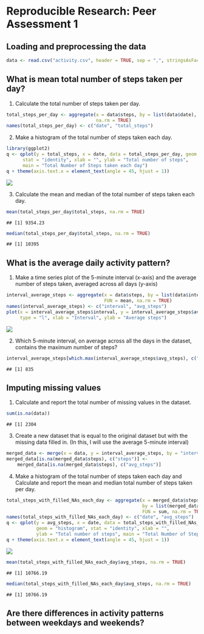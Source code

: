 # Reproducible Research: Peer Assessment 1


## Loading and preprocessing the data

```r
data <- read.csv("activity.csv", header = TRUE, sep = ",", stringsAsFactors = FALSE)
```


## What is mean total number of steps taken per day?
1. Calculate the total number of steps taken per day.

```r
total_steps_per_day <- aggregate(x = data$steps, by = list(data$date), FUN = sum, 
                                 na.rm = TRUE)
names(total_steps_per_day) <- c("date", "total_steps")
```

2. Make a histogram of the total number of steps taken each day.

```r
library(ggplot2)
q <- qplot(y = total_steps, x = date, data = total_steps_per_day, geom = "histogram", 
      stat = "identity", xlab = "", ylab = "Total number of steps",
      main = "Total Number of Steps taken each day")
q + theme(axis.text.x = element_text(angle = 45, hjust = 1))
```

![](PA1_template_files/figure-html/histogram-1.png) 

3. Calculate the mean and median of the total number of steps taken each day.

```r
mean(total_steps_per_day$total_steps, na.rm = TRUE)
```

```
## [1] 9354.23
```


```r
median(total_steps_per_day$total_steps, na.rm = TRUE)
```

```
## [1] 10395
```


## What is the average daily activity pattern?
1. Make a time series plot of the 5-minute interval (x-axis) and the average 
number of steps taken, averaged across all days (y-axis)

```r
interval_average_steps <- aggregate(x = data$steps, by = list(data$interval), data = data, 
                                    FUN = mean, na.rm = TRUE)
names(interval_average_steps) <- c("interval", "avg_steps")
plot(x = interval_average_steps$interval, y = interval_average_steps$avg_steps, 
     type = "l", xlab = "Interval", ylab = "Average steps")
```

![](PA1_template_files/figure-html/timeseriesplot-1.png) 

2. Which 5-minute interval, on average across all the days in the dataset, 
contains the maximum number of steps?

```r
interval_average_steps[which.max(interval_average_steps$avg_steps), c("interval")]
```

```
## [1] 835
```


## Imputing missing values
1. Calculate and report the total number of missing values in the dataset.

```r
sum(is.na(data))
```

```
## [1] 2304
```

3. Create a new dataset that is equal to the original dataset but with the missing data filled in. (In this, I will use the average 5-minute interval)

```r
merged_data <- merge(x = data, y = interval_average_steps, by = "interval", all.x = TRUE)
merged_data[is.na(merged_data$steps), c("steps")] <- 
    merged_data[is.na(merged_data$steps), c("avg_steps")]
```

4. Make a histogram of the total number of steps taken each day and Calculate and 
report the mean and median total number of steps taken per day.

```r
total_steps_with_filled_NAs_each_day <- aggregate(x = merged_data$steps, 
                                                  by = list(merged_data$date),
                                                  FUN = sum, na.rm = TRUE)
names(total_steps_with_filled_NAs_each_day) <- c("date", "avg_steps")
q <- qplot(y = avg_steps, x = date, data = total_steps_with_filled_NAs_each_day, 
           geom = "histogram", stat = "identity", xlab = "", 
           ylab = "Total number of steps", main = "Total Number of Steps taken each day")
q + theme(axis.text.x = element_text(angle = 45, hjust = 1))
```

![](PA1_template_files/figure-html/unnamed-chunk-7-1.png) 


```r
mean(total_steps_with_filled_NAs_each_day$avg_steps, na.rm = TRUE)
```

```
## [1] 10766.19
```


```r
median(total_steps_with_filled_NAs_each_day$avg_steps, na.rm = TRUE)
```

```
## [1] 10766.19
```



## Are there differences in activity patterns between weekdays and weekends?
